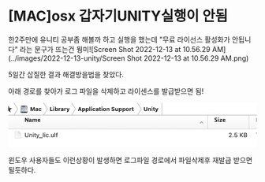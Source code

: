 # [MAC]osx 갑자기UNITY실행이 안됨

한2주만에 유니티 공부좀 해볼까 하고 실행을 했는데 "무료 라이선스 활성화가 안됩니다" 라는 문구가 뜨는건 뭥미![Screen Shot 2022-12-13 at 10.56.29 AM](../images/2022-12-13-unity/Screen Shot 2022-12-13 at 10.56.29 AM.png)

5일간 삽질한 결과 해결방을법을 찾았다.

아래 경로를 찾아가 로그 파일을 삭제하고 라이센스를 발급받으면 됨!

![unity](../images/2022-12-13-unity/unity.png)

윈도우 사용자들도 이런상황이 발생하면 로그파일 경로에서 파일삭제후 재발급 받으면 될듯하다.
